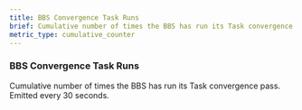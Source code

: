 ```yaml
---
title: BBS Convergence Task Runs
brief: Cumulative number of times the BBS has run its Task convergence pass. Emitted every 30 seconds.
metric_type: cumulative_counter
---
```


### BBS Convergence Task Runs

Cumulative number of times the BBS has run its Task convergence pass. Emitted every 30 seconds.